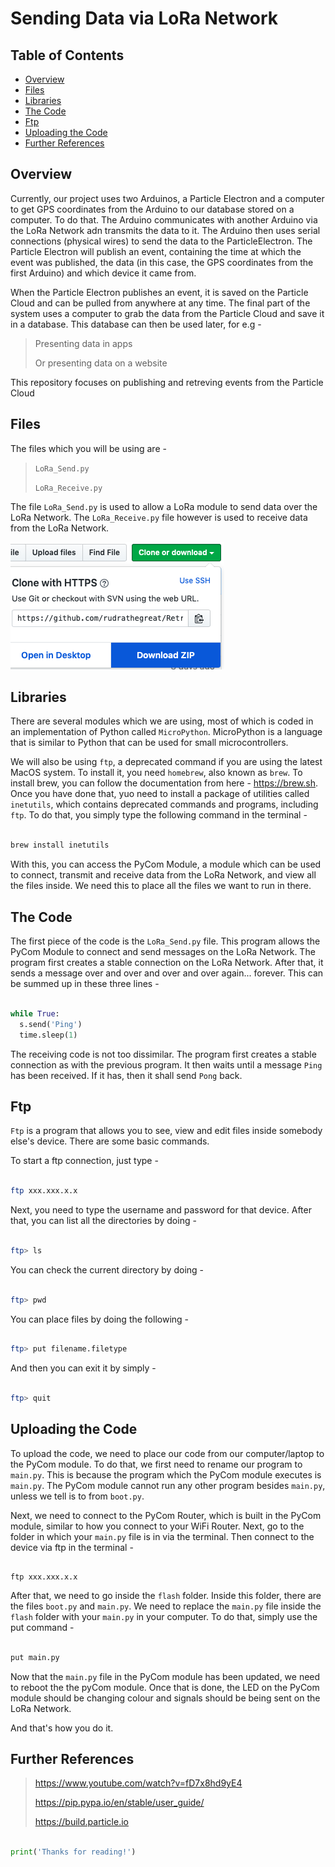 # Sending Data via LoRa Network

## Table of Contents

- [Overview](#Overview)
- [Files](#Files)
- [Libraries](#Libraries)
- [The Code](#The-Code)
- [Ftp](#Ftp)
- [Uploading the Code](#Uploading-the-Code)
- [Further References](#Further-References)

## Overview

Currently, our project uses two Arduinos, a Particle Electron and a computer to get GPS coordinates from the Arduino to our database stored on a computer. To do that. The Arduino communicates with another Arduino via the LoRa Network adn transmits the data to it. The Arduino then uses serial connections (physical wires) to send the data to the ParticleElectron. The Particle Electron will publish an event, containing the time at which the event was published, the data (in this case, the GPS coordinates from the first Arduino) and which device it came from.

When the Particle Electron publishes an event, it is saved on the Particle Cloud and can be pulled from anywhere at any time. The final part of the system uses a computer to grab the data from the Particle Cloud and save it in a database. This database can then be used later, for e.g - 

> Presenting data in apps
>
> Or presenting data on a website

This repository focuses on publishing and retreving events from the Particle Cloud

## Files

The files which you will be using are - 

> `LoRa_Send.py`
>
> `LoRa_Receive.py`

The file `LoRa_Send.py` is used to allow a LoRa module to send data over the LoRa Network. The `LoRa_Receive.py` file however is used to receive data from the LoRa Network.

![Image description](https://github.com/rudrathegreat/Retreiving-Events/blob/master/Cloning%20Project.png)

## Libraries

There are several modules which we are using, most of which is coded in an implementation of Python called `MicroPython`. MicroPython is a language that is similar to Python that can be used for small microcontrollers.

We will also be using `ftp`, a deprecated command if you are using the latest MacOS system. To install it, you need `homebrew`, also known as `brew`. To install brew, you can follow the documentation from here - https://brew.sh. Once you have done that, yuo need to install a package of utilities called `inetutils`, which contains deprecated commands and programs, including `ftp`. To do that, you simply type the following command in the terminal - 

```Bash

brew install inetutils

```

With this, you can access the PyCom Module, a module which can be used to connect, transmit and receive data from the LoRa Network, and view all the files inside. We need this to place all the files we want to run in there.


## The Code

The first piece of the code is the `LoRa_Send.py` file. This program allows the PyCom Module to connect and send messages on the LoRa Network. The program first creates a stable connection on the LoRa Network. After that, it sends a message over and over and over and over again... forever. This can be summed up in these three lines - 

```Python

while True:
  s.send('Ping')
  time.sleep(1)

```

The receiving code is not too dissimilar. The program first creates a stable connection as with the previous program. It then waits until a message `Ping` has been received. If it has, then it shall send `Pong` back.

## Ftp

`Ftp` is a program that allows you to see, view and edit files inside somebody else's device. There are some basic commands.

To start a ftp connection, just type - 

```Bash

ftp xxx.xxx.x.x

```

Next, you need to type the username and password for that device. After that, you can list all the directories by doing -

```Bash

ftp> ls

```

You can check the current directory by doing - 

```Bash

ftp> pwd

```

You can place files by doing the following - 

```Bash

ftp> put filename.filetype

```

And then you can exit it by simply -

```Bash

ftp> quit

```

## Uploading the Code

To upload the code, we need to place our code from our computer/laptop to the PyCom module. To do that, we first need to rename our program to `main.py`. This is because the program which the PyCom module executes is `main.py`. The PyCom module cannot run any other program besides `main.py`, unless we tell is to from `boot.py`.

Next, we need to connect to the PyCom Router, which is built in the PyCom module, similar to how you connect to your WiFi Router. Next, go to the folder in which your `main.py` file is in via the terminal. Then connect to the device via ftp in the terminal - 

```

ftp xxx.xxx.x.x

```

After that, we need to go inside the `flash` folder. Inside this folder, there are the files `boot.py` and `main.py`. We need to replace the `main.py` file inside the `flash` folder with your `main.py` in your computer. To do that, simply use the put command - 

```Bash

put main.py

```

Now that the `main.py` file in the PyCom module has been updated, we need to reboot the the pyCom module. Once that is done, the LED on the PyCom module should be changing colour and signals should be being sent on the LoRa Network.

And that's how you do it.


## Further References

> https://www.youtube.com/watch?v=fD7x8hd9yE4
>
> https://pip.pypa.io/en/stable/user_guide/
>
> https://build.particle.io

```Python

print('Thanks for reading!')

```
